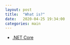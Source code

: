```yaml
---
layout: post
title:  "What is?"
date:   2020-04-25 19:34:00
categories: main
---
```


* [.NET Core](https://dotnet.microsoft.com/download/dotnet-core/current/runtime)